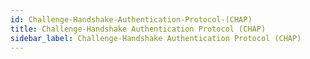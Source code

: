 ```yaml
---
id: Challenge-Handshake-Authentication-Protocol-(CHAP)
title: Challenge-Handshake Authentication Protocol (CHAP)
sidebar_label: Challenge-Handshake Authentication Protocol (CHAP)
---
```



##
